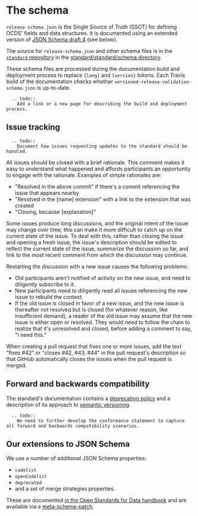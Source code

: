 # The schema

`release-schema.json` is the Single Source of Truth (SSOT) for defining OCDS' fields and data structures. It is documented using an extended version of [JSON Schema draft 4](https://tools.ietf.org/html/draft-zyp-json-schema-04) (see below).

The source for `release-schema.json` and other schema files is in the [`standard` repository](https://github.com/open-contracting/standard) in the [standard/standard/schema directory](https://github.com/open-contracting/standard/tree/HEAD/standard/schema).

These schema files are processed during the documentation build and deployment process to replace `{lang}` and `{version}` tokens. Each Travis build of the documentation checks whether `versioned-release-validation-schema.json` is up-to-date.

```eval_rst
  .. todo::
    Add a link or a new page for describing the build and deployment process.
```

## Issue tracking

```eval_rst
  .. todo::
    Document how issues requesting updates to the standard should be handled.
```

All issues should be closed with a brief rationale. This comment makes it easy to understand what happened and affords participants an opportunity to engage with the rationale. Examples of simple rationales are:

* "Resolved in the above commit" if there's a commit referencing the issue that appears nearby
* "Resolved in the [name] extension" with a link to the extension that was created
* "Closing, because [explanation]"

Some issues produce long discussions, and the original intent of the issue may change over time; this can make it more difficult to catch up on the current state of the issue. To deal with this, rather than closing the issue and opening a fresh issue, the issue's description should be edited to reflect the current state of the issue, summarize the discussion so far, and link to the most recent comment from which the discussion may continue.

Restarting the discussion with a new issue causes the following problems:

* Old participants aren't notified of activity on the new issue, and need to diligently subscribe to it.
* New participants need to diligently read all issues referencing the new issue to rebuild the context.
* If the old issue is closed in favor of a new issue, and the new issue is thereafter not resolved but is closed (for whatever reason, like insufficient demand), a reader of the old issue may assume that the new issue is either open or resolved. They would need to follow the chain to realize that it's unresolved and closed, before adding a comment to say, "I need this."

When creating a pull request that fixes one or more issues, add the text "fixes #42" or "closes #42, #43, #44" in the pull request's description so that GitHub automatically closes the issues when the pull request is merged.

## Forward and backwards compatibility

The standard's documentation contains a [deprecation policy](http://standard.open-contracting.org/latest/en/schema/deprecation/) and a description of its approach to [semantic versioning](http://standard.open-contracting.org/latest/en/support/governance/#versions).

```eval_rst
  .. todo::
    We need to further develop the conformance statement to capture all forward and backwards compatibility scenarios.
```

## Our extensions to JSON Schema

We use a number of additional JSON Schema properties:

* `codelist`
* `openCodelist`
* `deprecated`
* and a set of merge strategies properties.

These are documented [in the Open Standards for Data handbook](http://os4d.opendataservices.coop/development/schema/#extended-json-schema) and are available via a [meta-schema-patch](https://github.com/open-contracting/standard/tree/HEAD/standard/schema/metaschema). 
